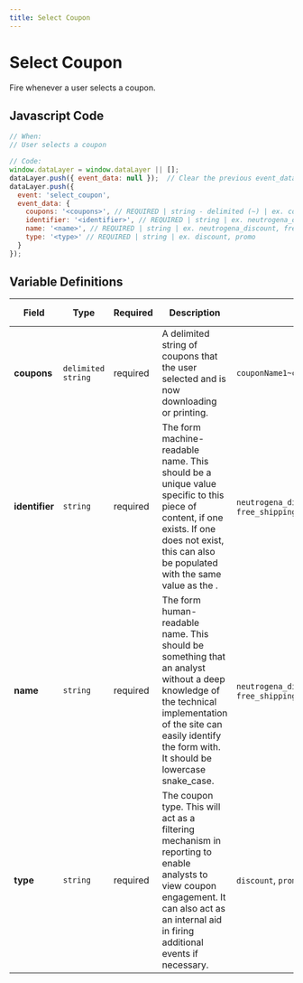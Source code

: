 ```yaml
---
title: Select Coupon
---
```


# Select Coupon

Fire whenever a user selects a coupon.

## Javascript Code

```js
// When:
// User selects a coupon

// Code:
window.dataLayer = window.dataLayer || [];
dataLayer.push({ event_data: null });  // Clear the previous event_data object.
dataLayer.push({
  event: 'select_coupon',
  event_data: {
    coupons: '<coupons>', // REQUIRED | string - delimited (~) | ex. couponName1~couponName2~couponName3
    identifier: '<identifier>', // REQUIRED | string | ex. neutrogena_discount, free_shipping_q421
    name: '<name>', // REQUIRED | string | ex. neutrogena_discount, free_shipping_q421
    type: '<type>' // REQUIRED | string | ex. discount, promo
  }
});
```

## Variable Definitions

|Field|Type|Required|Description|Example|Maximum Length|
| --- | --- | --- | --- | --- | --- |
|**coupons**|`delimited string`|required|A delimited string of coupons that the user selected and is now downloading or printing.|`couponName1~couponName2~couponName3`|`100`|
|**identifier**|`string`|required|The form machine-readable name. This should be a unique value specific to this piece of content, if one exists. If one does not exist, this can also be populated with the same value as the <name>.|`neutrogena_discount`, `free_shipping_q421`|`100`|
|**name**|`string`|required|The form human-readable name. This should be something that an analyst without a deep knowledge of the technical implementation of the site can easily identify the form with. It should be lowercase snake_case.|`neutrogena_discount`, `free_shipping_q421`|`100`|
|**type**|`string`|required|The coupon type. This will act as a filtering mechanism in reporting to enable analysts to view coupon engagement. It can also act as an internal aid in firing additional events if necessary.|`discount`, `promo`|`100`|
